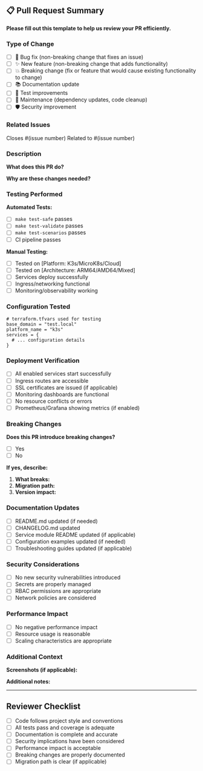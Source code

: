 ## 📋 **Pull Request Summary**

**Please fill out this template to help us review your PR efficiently.**

### **Type of Change**
<!-- Mark the type of change this PR represents -->

- [ ] 🐛 Bug fix (non-breaking change that fixes an issue)
- [ ] ✨ New feature (non-breaking change that adds functionality)  
- [ ] 💥 Breaking change (fix or feature that would cause existing functionality to change)
- [ ] 📚 Documentation update
- [ ] 🧪 Test improvements
- [ ] 🔧 Maintenance (dependency updates, code cleanup)
- [ ] 🛡️ Security improvement

### **Related Issues**
<!-- Link any related issues -->
Closes #(issue number)
Related to #(issue number)

### **Description**
<!-- Provide a clear description of the changes and the motivation behind them -->

**What does this PR do?**


**Why are these changes needed?**


### **Testing Performed**
<!-- Describe the testing you have performed -->

**Automated Tests:**
- [ ] `make test-safe` passes
- [ ] `make test-validate` passes  
- [ ] `make test-scenarios` passes
- [ ] CI pipeline passes

**Manual Testing:**
- [ ] Tested on [Platform: K3s/MicroK8s/Cloud]
- [ ] Tested on [Architecture: ARM64/AMD64/Mixed]
- [ ] Services deploy successfully
- [ ] Ingress/networking functional
- [ ] Monitoring/observability working

### **Configuration Tested**
<!-- Include a snippet of your test configuration -->

```hcl
# terraform.tfvars used for testing
base_domain = "test.local"
platform_name = "k3s"
services = {
  # ... configuration details
}
```

### **Deployment Verification**
<!-- Verify these aspects work correctly -->

- [ ] All enabled services start successfully
- [ ] Ingress routes are accessible  
- [ ] SSL certificates are issued (if applicable)
- [ ] Monitoring dashboards are functional
- [ ] No resource conflicts or errors
- [ ] Prometheus/Grafana showing metrics (if enabled)

### **Breaking Changes**
<!-- If this introduces breaking changes, describe them -->

**Does this PR introduce breaking changes?**
- [ ] Yes
- [ ] No

**If yes, describe:**
1. **What breaks:** 
2. **Migration path:** 
3. **Version impact:** 

### **Documentation Updates**
<!-- Confirm documentation is updated -->

- [ ] README.md updated (if needed)
- [ ] CHANGELOG.md updated
- [ ] Service module README updated (if applicable)
- [ ] Configuration examples updated (if needed)
- [ ] Troubleshooting guides updated (if applicable)

### **Security Considerations**
<!-- Address any security implications -->

- [ ] No new security vulnerabilities introduced
- [ ] Secrets are properly managed
- [ ] RBAC permissions are appropriate
- [ ] Network policies are considered

### **Performance Impact**
<!-- Consider performance implications -->

- [ ] No negative performance impact
- [ ] Resource usage is reasonable
- [ ] Scaling characteristics are appropriate

### **Additional Context**
<!-- Any additional information that would help reviewers -->

**Screenshots (if applicable):**


**Additional notes:**


---

## **Reviewer Checklist**
<!-- For maintainers reviewing this PR -->

- [ ] Code follows project style and conventions
- [ ] All tests pass and coverage is adequate
- [ ] Documentation is complete and accurate
- [ ] Security implications have been considered
- [ ] Performance impact is acceptable
- [ ] Breaking changes are properly documented
- [ ] Migration path is clear (if applicable)
